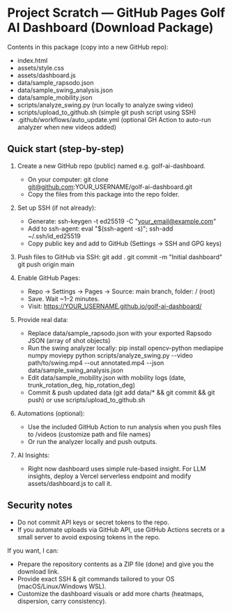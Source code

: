 
Project Scratch — GitHub Pages Golf AI Dashboard (Download Package)
=================================================================

Contents in this package (copy into a new GitHub repo):
- index.html
- assets/style.css
- assets/dashboard.js
- data/sample_rapsodo.json
- data/sample_swing_analysis.json
- data/sample_mobility.json
- scripts/analyze_swing.py  (run locally to analyze swing video)
- scripts/upload_to_github.sh (simple git push script using SSH)
- .github/workflows/auto_update.yml (optional GH Action to auto-run analyzer when new videos added)

Quick start (step-by-step)
--------------------------

1) Create a new GitHub repo (public) named e.g. golf-ai-dashboard.
   - On your computer: git clone git@github.com:YOUR_USERNAME/golf-ai-dashboard.git
   - Copy the files from this package into the repo folder.

2) Set up SSH (if not already):
   - Generate: ssh-keygen -t ed25519 -C "your_email@example.com"
   - Add to ssh-agent: eval "$(ssh-agent -s)"; ssh-add ~/.ssh/id_ed25519
   - Copy public key and add to GitHub (Settings -> SSH and GPG keys)

3) Push files to GitHub via SSH:
   git add .
   git commit -m "Initial dashboard"
   git push origin main

4) Enable GitHub Pages:
   - Repo -> Settings -> Pages -> Source: main branch, folder: / (root)
   - Save. Wait ~1–2 minutes.
   - Visit: https://YOUR_USERNAME.github.io/golf-ai-dashboard/

5) Provide real data:
   - Replace data/sample_rapsodo.json with your exported Rapsodo JSON (array of shot objects)
   - Run the swing analyzer locally:
     pip install opencv-python mediapipe numpy moviepy
     python scripts/analyze_swing.py --video path/to/swing.mp4 --out annotated.mp4 --json data/sample_swing_analysis.json
   - Edit data/sample_mobility.json with mobility logs (date, trunk_rotation_deg, hip_rotation_deg)
   - Commit & push updated data (git add data/* && git commit && git push) or use scripts/upload_to_github.sh

6) Automations (optional):
   - Use the included GitHub Action to run analysis when you push files to /videos (customize path and file names)
   - Or run the analyzer locally and push outputs.

7) AI Insights:
   - Right now dashboard uses simple rule-based insight. For LLM insights, deploy a Vercel serverless endpoint and modify assets/dashboard.js to call it.

Security notes
--------------
- Do not commit API keys or secret tokens to the repo.
- If you automate uploads via GitHub API, use GitHub Actions secrets or a small server to avoid exposing tokens in the repo.

If you want, I can:
- Prepare the repository contents as a ZIP file (done) and give you the download link.
- Provide exact SSH & git commands tailored to your OS (macOS/Linux/Windows WSL).
- Customize the dashboard visuals or add more charts (heatmaps, dispersion, carry consistency).

